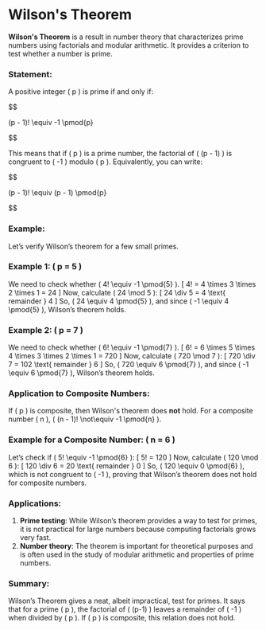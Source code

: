 # Wilson's Theorem

**Wilson's Theorem** is a result in number theory that characterizes prime numbers using factorials and modular arithmetic. It provides a criterion to test whether a number is prime.

### Statement:

A positive integer \( p \) is prime if and only if:

$$

(p - 1)! \equiv -1 \pmod{p}

$$

This means that if \( p \) is a prime number, the factorial of \( (p - 1) \) is congruent to \( -1 \) modulo \( p \). Equivalently, you can write:

$$

(p - 1)! \equiv (p - 1) \pmod{p}

$$

### Example:

Let’s verify Wilson’s theorem for a few small primes.

### Example 1: \( p = 5 \)

We need to check whether \( 4! \equiv -1 \pmod{5} \).
\[
4! = 4 \times 3 \times 2 \times 1 = 24
\]
Now, calculate \( 24 \mod 5 \):
\[
24 \div 5 = 4 \text{ remainder } 4
\]
So, \( 24 \equiv 4 \pmod{5} \), and since \( -1 \equiv 4 \pmod{5} \), Wilson’s theorem holds.

### Example 2: \( p = 7 \)

We need to check whether \( 6! \equiv -1 \pmod{7} \).
\[
6! = 6 \times 5 \times 4 \times 3 \times 2 \times 1 = 720
\]
Now, calculate \( 720 \mod 7 \):
\[
720 \div 7 = 102 \text{ remainder } 6
\]
So, \( 720 \equiv 6 \pmod{7} \), and since \( -1 \equiv 6 \pmod{7} \), Wilson’s theorem holds.

### Application to Composite Numbers:

If \( p \) is composite, then Wilson's theorem does **not** hold. For a composite number \( n \), \( (n - 1)! \not\equiv -1 \pmod{n} \).

### Example for a Composite Number: \( n = 6 \)

Let’s check if \( 5! \equiv -1 \pmod{6} \):
\[
5! = 120
\]
Now, calculate \( 120 \mod 6 \):
\[
120 \div 6 = 20 \text{ remainder } 0
\]
So, \( 120 \equiv 0 \pmod{6} \), which is not congruent to \( -1 \), proving that Wilson’s theorem does not hold for composite numbers.

### Applications:

1. **Prime testing**: While Wilson’s theorem provides a way to test for primes, it is not practical for large numbers because computing factorials grows very fast.
2. **Number theory**: The theorem is important for theoretical purposes and is often used in the study of modular arithmetic and properties of prime numbers.

### Summary:

Wilson’s Theorem gives a neat, albeit impractical, test for primes. It says that for a prime \( p \), the factorial of \( (p-1) \) leaves a remainder of \( -1 \) when divided by \( p \). If \( p \) is composite, this relation does not hold.